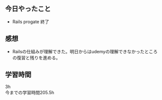 ## 今日やったこと
- Rails progate 終了 

## 感想
- Railsの仕組みが理解できた。明日からはudemyの理解できなかったところの復習と残りを進める。

## 学習時間
3h  
今までの学習時間205.5h 

